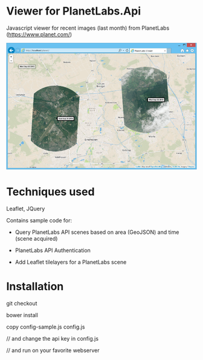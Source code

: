 # Viewer for PlanetLabs.Api

Javascript viewer for recent images (last month) from PlanetLabs (https://www.planet.com/)

![alt tag](https://raw.githubusercontent.com/bertt/PlanetLabs.Api/f591ae5b623ec84915da3eec2b288eb0df0e3e20/doc/planet.png)

# Techniques used

Leaflet, JQuery

Contains sample code for:

- Query PlanetLabs API scenes based on area (GeoJSON) and time (scene acquired)

- PlanetLabs API Authentication

- Add Leaflet tilelayers for a PlanetLabs scene 

# Installation

git checkout

bower install

copy config-sample.js config.js

// and change the api key in config.js

// and run on your favorite webserver
